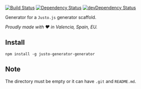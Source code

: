 [![Build Status](https://travis-ci.org/justojsg/justo-generator-generator.svg?branch=master)](https://travis-ci.org/justojsg/justo-generator-generator)
[![Dependency Status](https://david-dm.org/justojsg/justo-generator-generator.svg)](https://david-dm.org/justojsg/justo-generator-generator)
[![devDependency Status](https://david-dm.org/justojsg/justo-generator-generator/dev-status.svg)](https://david-dm.org/justojsg/justo-generator-generator#info=devDependencies)

Generator for a `Justo.js` generator scaffold.

*Proudly made with ♥ in Valencia, Spain, EU.*

## Install

```
npm install -g justo-generator-generator
```

## Note

The directory must be empty or it can have `.git` and `README.md`.
